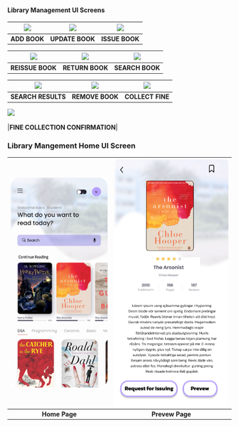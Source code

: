 #### Library Management UI Screens

|![](https://user-images.githubusercontent.com/72400676/162238207-5cdfb392-e1fa-4636-8ae2-7ead5261cfda.png)|![](https://user-images.githubusercontent.com/72400676/162244187-71621a52-ae56-4cb9-9ef7-03f4695ec2e1.png)|![](https://user-images.githubusercontent.com/72400676/162244442-4c5c2c24-dc00-4aca-bf1d-d587769df849.png)|
|:---:|:---:|:---:|
|**ADD BOOK**|**UPDATE BOOK**|**ISSUE BOOK**|

|![](https://user-images.githubusercontent.com/72400676/162245417-8e4870ae-6608-4fd4-8831-c95faa824b49.png)|![](https://user-images.githubusercontent.com/72400676/162245525-f5077ba2-0e83-4d1f-afc3-4392b23079ca.png)|![](https://user-images.githubusercontent.com/72400676/163654407-e1c96e86-47f1-4d96-a42a-5f692819ea70.png)
|:---:|:---:|:---:|
|**REISSUE BOOK**|**RETURN BOOK**|**SEARCH BOOK**|

|![](https://user-images.githubusercontent.com/72400676/163654604-ec06f6de-bfbb-47d6-a1a4-97b88c4e2d20.png)|![](https://user-images.githubusercontent.com/72400676/163654620-f7898d31-961e-4bca-bc4e-23446456c7fc.png)|![](https://user-images.githubusercontent.com/72400676/163654628-bdbfe7e9-834d-4ae4-b2c6-13813ba9aef3.png)
|:---:|:---:|:---:|
|**SEARCH RESULTS**|**REMOVE BOOK**|**COLLECT FINE**|

![](https://user-images.githubusercontent.com/72400676/163654744-c004a466-124d-4ddc-aac0-718875eccad2.png)

|**FINE COLLECTION CONFIRMATION**|

### Library Mangement Home UI Screen
|![](https://github.com/Kunal-Kayal/EarthQuakeAndroidApp/blob/main/Ui/LibrARY%20hOME%20PAGE%20(1).png)|![](https://github.com/Kunal-Kayal/EarthQuakeAndroidApp/blob/main/Ui/Android%20-%206.png)|
|:---:|:---:|
|**Home Page**|**Prevew Page**|


